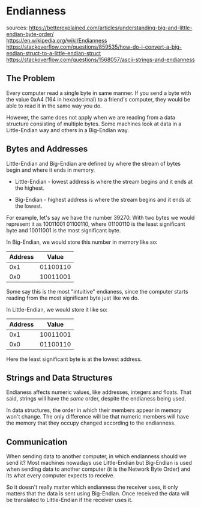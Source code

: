 # Endianness

sources:
https://betterexplained.com/articles/understanding-big-and-little-endian-byte-order/ \
https://en.wikipedia.org/wiki/Endianness
https://stackoverflow.com/questions/859535/how-do-i-convert-a-big-endian-struct-to-a-little-endian-struct
https://stackoverflow.com/questions/1568057/ascii-strings-and-endianness

## The Problem

Every computer read a single byte in same manner. If you send a byte with
the value 0xA4 (164 in hexadecimal) to a friend's computer, they would be
able to read it in the same way you do.

However, the same does not apply when we are reading from a data structure
consisting of multiple bytes. Some machines look at data in a
Little-Endian way and others in a Big-Endian way.

## Bytes and Addresses

Little-Endian and Big-Endian are defined by where the stream of bytes begin
and where it ends in memory.

* Little-Endian - lowest address is where the stream begins and it ends at 
the highest.

* Big-Endian - highest address is where the stream begins and it ends at
the lowest.

For example, let's say we have the number 39270. With two bytes we would
represent it as 10011001 01100110, where 01100110 is the least significant
byte and 10011001 is the most significant byte.

In Big-Endian, we would store this number in memory like so:

Address | Value
--------|--------
0x1 | 01100110
0x0 | 10011001

Some say this is the most "intuitive" endianess, since the computer starts
reading from the most significant byte just like we do.

In Little-Endian, we would store it like so:

Address | Value
--------|-------
0x1 | 10011001
0x0 | 01100110

Here the least significant byte is at the lowest address.

## Strings and Data Structures

Endianess affects numeric values, like addresses, integers and floats. That
said, strings will have the *same* order, despite the endianess being used.

In data structures, the order in which their members appear in memory won't
change. The only difference will be that numeric members will have the 
memory that they occupy changed according to the endianness.

## Communication

When sending data to another computer, in which endianness should we send
it? Most machines nowadays use Little-Endian but Big-Endian is used when
sending data to another computer (it is the Network Byte Order) and its
what every computer expects to receive.

So it doesn't really matter which endianness the receiver uses, it only
matters that the data is sent using Big-Endian. Once received the data
will be translated to Little-Endian if the receiver uses it.
